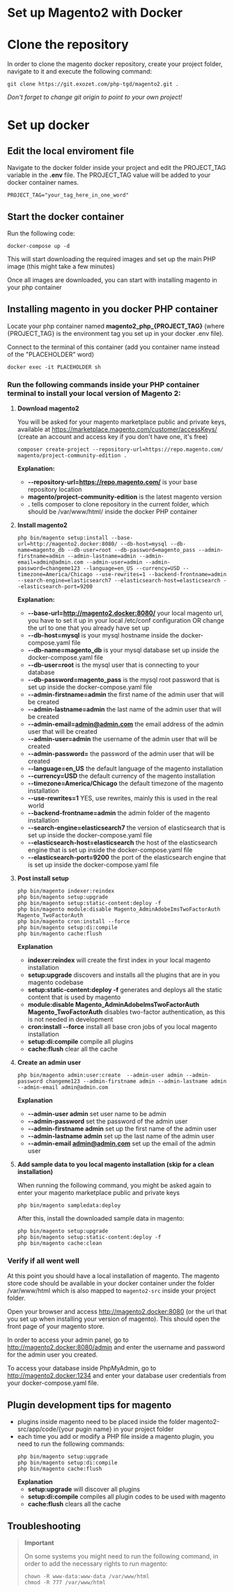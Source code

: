 Set up Magento2 with Docker
===========================

# Clone the repository
In order to clone the magento docker repository, create your project folder, navigate to it and execute the 
following command:

```
git clone https://git.exozet.com/php-tgd/magento2.git .
```

_Don't forget to change git origin to point to your own project!_

# Set up docker
## Edit the local enviroment file
Navigate to the docker folder inside your project and edit the PROJECT_TAG variable in the **.env** file. 
The PROJECT_TAG value will be added to your docker container names.

```
PROJECT_TAG="your_tag_here_in_one_word"
```

## Start the docker container
Run the following code:

```
docker-compose up -d
```

This will start downloading the required images and set up the main PHP image (this might take a few minutes)

Once all images are downloaded, you can start with installing magento in your php container

## Installing magento in you docker PHP container
Locate your php container named **magento2_php_{PROJECT_TAG}** 
(where {PROJECT_TAG} is the environment tag you set up in your docker .env file).

Connect to the terminal of this container (add you container name instead of the "PLACEHOLDER" word)

```
docker exec -it PLACEHOLDER sh
```

### Run the following commands inside your PHP container terminal to install your local version of Magento 2:

1. **Download magento2**

   You will be asked for your magento marketplace public and private keys,
   available at https://marketplace.magento.com/customer/accessKeys/
   (create an account and access key if you don't have one, it's free)

    ```
    composer create-project --repository-url=https://repo.magento.com/ magento/project-community-edition .
    ```

    **Explanation:**
    * **--repository-url=https://repo.magento.com/** is your base repository location
    * **magento/project-community-edition** is the latest magento version
    * **.** tells composer to clone repository in the current folder, 
    which should be /var/www/html/ inside the docker PHP container   


2. **Install magento2**

    ```
    php bin/magento setup:install --base-url=http://magento2.docker:8080/ --db-host=mysql --db-name=magento_db --db-user=root --db-password=magento_pass --admin-firstname=admin --admin-lastname=admin --admin-email=admin@admin.com --admin-user=admin --admin-password=changeme123 --language=en_US --currency=USD --timezone=America/Chicago --use-rewrites=1 --backend-frontname=admin --search-engine=elasticsearch7 --elasticsearch-host=elasticsearch --elasticsearch-port=9200
    ```

    **Explanation:**
    * **--base-url=http://magento2.docker:8080/** your local magento url, you have to set it up in your local /etc/conf 
    configuration OR change the url to one that you already have set up
    * **--db-host=mysql** is your mysql hostname inside the docker-compose.yaml file
    * **--db-name=magento_db** is your mysql database set up inside the docker-compose.yaml file
    * **--db-user=root** is the mysql user that is connecting to your database
    * **--db-password=magento_pass** is the mysql root password that is set up inside the docker-compose.yaml file
    * **--admin-firstname=admin** the first name of the admin user that will be created
    * **--admin-lastname=admin**  the last name of the admin user that will be created
    * **--admin-email=admin@admin.com** the email address of the admin user that will be created
    * **--admin-user=admin** the username of the admin user that will be created
    * **--admin-password=** the password of the admin user that will be created
    * **--language=en_US** the default language of the magento installation
    * **--currency=USD** the default currency of the magento installation
    * **--timezone=America/Chicago** the default timezone of the magento installation
    * **--use-rewrites=1** YES, use rewrites, mainly this is used in the real world
    * **--backend-frontname=admin** the admin folder of the magento installation
    * **--search-engine=elasticsearch7** the version of elasticsearch that is set up inside the docker-compose.yaml file
    * **--elasticsearch-host=elasticsearch** the host of the elasticsearch engine that is set up inside 
    the docker-compose.yaml file
    * **--elasticsearch-port=9200** the port of the elasticsearch engine that is set up inside the docker-compose.yaml file


3. **Post install setup**

    ```
    php bin/magento indexer:reindex
    php bin/magento setup:upgrade
    php bin/magento setup:static-content:deploy -f
    php bin/magento module:disable Magento_AdminAdobeImsTwoFactorAuth Magento_TwoFactorAuth 
    php bin/magento cron:install --force
    php bin/magento setup:di:compile
    php bin/magento cache:flush
    ```
    
    **Explanation**
    * **indexer:reindex** will create the first index in your local magento installation
    * **setup:upgrade** discovers and installs all the plugins that are in you magento codebase
    * **setup:static-content:deploy -f** generates and deploys all the static content that is used by magento
    * **module:disable Magento_AdminAdobeImsTwoFactorAuth Magento_TwoFactorAuth** disables two-factor authentication, 
    as this is not needed in development
    * **cron:install --force** install all base cron jobs of you local magento installation
    * **setup:di:compile** compile all plugins
    * **cache:flush** clear all the cache


4. **Create an admin user**

    ```
    php bin/magento admin:user:create  --admin-user admin --admin-password changeme123 --admin-firstname admin --admin-lastname admin --admin-email admin@admin.com
    ```
    
    **Explanation**
    * **--admin-user admin** set user name to be admin
    * **--admin-password** set the password of the admin user
    * **--admin-firstname admin** set up the first name of the admin user
    * **--admin-lastname admin** set up the last name of the admin user
    * **--admin-email admin@admin.com** set up the email of the admin user


5. **Add sample data to you local magento installation (skip for a clean installation)**

    When running the following command, you might be asked again 
    to enter your magento marketplace public and private keys

    ```
    php bin/magento sampledata:deploy
    ```

    After this, install the downloaded sample data in magento:   

    ```
    php bin/magento setup:upgrade
    php bin/magento setup:static-content:deploy -f
    php bin/magento cache:clean
    ```

### Verify if all went well

At this point you should have a local installation of magento. The magento store code should be available in your 
docker container under the folder /var/www/html which is also mapped to `magento2-src` inside your project folder.

Open your browser and access http://magento2.docker:8080 
(or the url that you set up when installing your version of magento). 
This should open the front page of your magento store.

In order to access your admin panel, go to http://magento2.docker:8080/admin and enter the username and password 
for the admin user you created.

To access your database inside PhpMyAdmin, go to http://magento2.docker:1234 and enter your database user credentials 
from your docker-compose.yaml file.

## Plugin development tips for magento
* plugins inside magento need to be placed inside the folder magento2-src/app/code/{your pugin name} 
in your project folder
* each time you add or modify a PHP file inside a magento plugin, you need to run the following commands:
    ```
    php bin/magento setup:upgrade
    php bin/magento setup:di:compile
    php bin/magento cache:flush
    ```
    **Explanation**
    * **setup:upgrade** will discover all plugins
    * **setup:di:compile** compiles all plugin codes to be used with magento
    * **cache:flush** clears all the cache


## Troubleshooting

> **Important**
> 
> On some systems you might need to run the following command, in order to add the necessary rights to run magento:
> 
> ```
> chown -R www-data:www-data /var/www/html
> chmod -R 777 /var/www/html
> ```
> 
